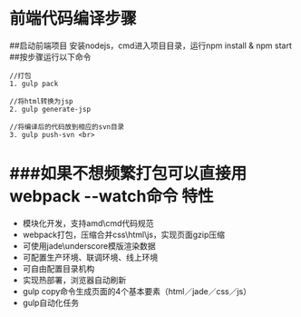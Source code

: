 前端代码编译步骤
===
##启动前端项目
安装nodejs，cmd进入项目目录，运行npm install & npm start
##按步骤运行以下命令
```
//打包
1. gulp pack
```
```
//将html转换为jsp
2. gulp generate-jsp
```
```
//将编译后的代码放到相应的svn目录
3. gulp push-svn <br>
```
###如果不想频繁打包可以直接用webpack --watch命令
特性
===
- 模块化开发，支持amd\cmd代码规范
- webpack打包，压缩合并css\html\js，实现页面gzip压缩
- 可使用jade\underscore模版渲染数据
- 可配置生产环境、联调环境、线上环境
- 可自由配置目录机构
- 实现热部署，浏览器自动刷新
- gulp copy命令生成页面的4个基本要素（html／jade／css／js）
- gulp自动化任务
